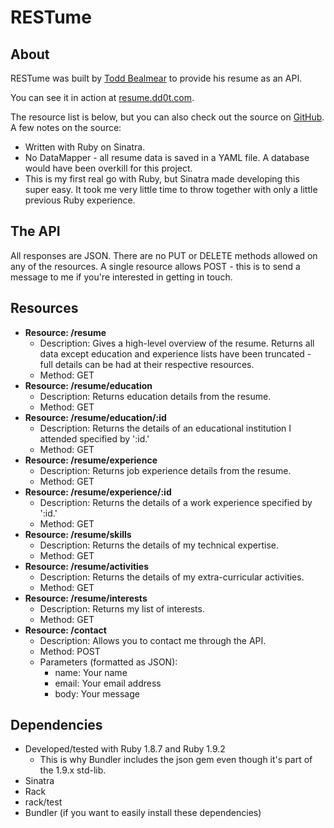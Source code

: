 # RESTume

## About

RESTume was built by [Todd Bealmear](http://dd0t.com) to provide his resume as an API.

You can see it in action at [resume.dd0t.com](http://resume.dd0t.com).

The resource list is below, but you can also check out the source on [GitHub](https://github.com/toddward/RESTume). 
A few notes on the source:

*	Written with Ruby on Sinatra.
*	No DataMapper - all resume data is saved in a YAML file. A database would have been overkill for this project.
*	This is my first real go with Ruby, but Sinatra made developing this super easy. It took me very little time to 
throw together with only a little previous Ruby experience.

## The API

All responses are JSON. There are no PUT or DELETE methods allowed on any of the resources. 
A single resource allows POST - this is to send a message to me if you're interested in getting in touch.

## Resources

*	**Resource: /resume**
	*	Description: Gives a high-level overview of the resume. Returns all data except education
	and experience lists have been truncated - full details can be had at their respective resources.
	*	Method: GET
*	**Resource: /resume/education**
	*	Description: Returns education details from the resume.
	*	Method: GET
*	**Resource: /resume/education/:id**
	*	Description: Returns the details of an educational institution I attended specified by ':id.'
	*	Method: GET
*	**Resource: /resume/experience**
	*	Description: Returns job experience details from the resume.
	*	Method: GET
*	**Resource: /resume/experience/:id**
	*	Description: Returns the details of a work experience specified by ':id.'
	*	Method: GET
*	**Resource: /resume/skills**
    *	Description: Returns the details of my technical expertise.
    *	Method: GET
*	**Resource: /resume/activities**
	*	Description: Returns the details of my extra-curricular activities.
	*	Method: GET
*	**Resource: /resume/interests**
	*	Description: Returns my list of interests.
	*	Method: GET
*	**Resource: /contact**
	*	Description: Allows you to contact me through the API.
	*	Method: POST
	*	Parameters (formatted as JSON):
		*	name: Your name
		*	email: Your email address
		*	body: Your message

## Dependencies

*	Developed/tested with Ruby 1.8.7 and Ruby 1.9.2
	*	This is why Bundler includes the json gem even though it's part of the 1.9.x std-lib.
*	Sinatra
*	Rack
*	rack/test
*	Bundler (if you want to easily install these dependencies)

